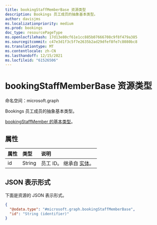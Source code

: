 ```yaml
---
title: bookingStaffMemberBase 资源类型
description: Bookings 员工成员的抽象基本类型。
author: davisjms
ms.localizationpriority: medium
ms.prod: bookings
doc_type: resourcePageType
ms.openlocfilehash: 17d13e80cf61e1cc885b07666708c9f8f479a385
ms.sourcegitcommit: c47e3d1f3c5f7e2635b2ad29dfef8fe7c8080bc8
ms.translationtype: MT
ms.contentlocale: zh-CN
ms.lasthandoff: 12/15/2021
ms.locfileid: "61526506"
---
```

# <a name="bookingstaffmemberbase-resource-type"></a>bookingStaffMemberBase 资源类型

命名空间：microsoft.graph

Bookings 员工成员的抽象基本类型。

[bookingStaffMember 的基本类型](bookingstaffmember.md)。


## <a name="properties"></a>属性
|属性|类型|说明|
|:---|:---|:---|
|id|String|员工 ID。 继承自 [实体](../resources/entity.md)。|

## <a name="json-representation"></a>JSON 表示形式
下面是资源的 JSON 表示形式。
<!-- {
  "blockType": "resource",
  "keyProperty": "id",
  "@odata.type": "microsoft.graph.bookingStaffMemberBase",
  "baseType": "microsoft.graph.entity",
  "openType": false
}
-->
``` json
{
  "@odata.type": "#microsoft.graph.bookingStaffMemberBase",
  "id": "String (identifier)"
}
```

